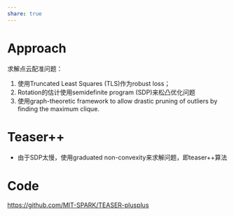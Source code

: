 ```yaml
---
share: true
---
```

# Approach
求解点云配准问题：
1. 使用Truncated Least Squares (TLS)作为robust loss；
2. Rotation的估计使用semidefinite program (SDP)来松凸优化问题
3. 使用graph-theoretic framework to allow drastic pruning of outliers by finding the maximum clique.

# Teaser++
- 由于SDP太慢，使用graduated non-convexity来求解问题，即teaser++算法

# Code
https://github.com/MIT-SPARK/TEASER-plusplus